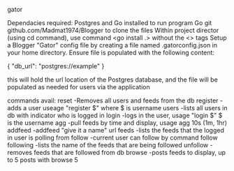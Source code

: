 gator

Dependacies required: Postgres and Go installed to run program
Go git github.com/Madmat1974/Blogger to clone the files
Within project director (using cd command), use command <go install .> without the <> tags
Setup a Blogger "Gator" config file by creating a file named .gatorconfig.json in your home directory. Ensure file is populated with the following content:

{
  "db_url": "postgres://example"
}

this will hold the url location of the Postgres database, and the file will be populated as needed for users via the application

commands avail: reset           -Removes all users and feeds from the db
                register        -adds a user useage "register $" where $ is username
                users           -lists all users in db with indicator who is logged in
                login           -logs in the user, usage "login $" $ is the username
                agg             -pull feeds by time and display, usage agg 10s (1m, 1hr)
                addfeed         -addfeed "give it a name" url
                feeds           -lists the feeds that the logged in user is polling from
                follow          -current user can follow by command follow <url>
                following       -lists the name of the feeds that are being followed
                unfollow        -removes feeds that are followed from db
                browse          -posts feeds to display, up to 5 posts with browse 5

